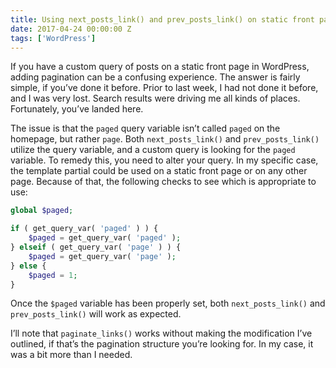 ```yaml
---
title: Using next_posts_link() and prev_posts_link() on static front page
date: 2017-04-24 00:00:00 Z
tags: ['WordPress']
---
```


If you have a custom query of posts on a static front page in WordPress, adding pagination can be a confusing experience. The answer is fairly simple, if you’ve done it before. Prior to last week, I had not done it before, and I was very lost. Search results were driving me all kinds of places. Fortunately, you’ve landed here.

The issue is that the `paged` query variable isn’t called `paged` on the homepage, but rather `page`. Both `next_posts_link()` and `prev_posts_link()` utilize the query variable, and a custom query is looking for the `paged` variable. To remedy this, you need to alter your query. In my specific case, the template partial could be used on a static front page or on any other page. Because of that, the following checks to see which is appropriate to use:

```php
global $paged;

if ( get_query_var( 'paged' ) ) {
	$paged = get_query_var( 'paged' );
} elseif ( get_query_var( 'page' ) ) {
	$paged = get_query_var( 'page' );
} else {
	$paged = 1;
}
```

Once the `$paged` variable has been properly set, both `next_posts_link()` and `prev_posts_link()` will work as expected.

I’ll note that `paginate_links()` works without making the modification I’ve outlined, if that’s the pagination structure you’re looking for. In my case, it was a bit more than I needed.
